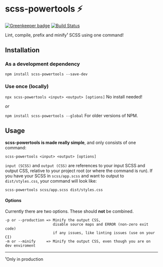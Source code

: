 # scss-powertools :zap:
[![Greenkeeper badge](https://badges.greenkeeper.io/Tutrox/scss-powertools.svg)](https://greenkeeper.io/)
[![Build Status](https://travis-ci.org/Tutrox/scss-powertools.svg?branch=master)](https://travis-ci.org/Tutrox/scss-powertools)

Lint, compile, prefix and minify¹ SCSS using one command!

## Installation
### As a development dependency

`npm install scss-powertools --save-dev`

### Use once (locally)

`npx scss-powertools <input> <output> [options]` No install needed!

_or_

`npm install scss-powertools --global` For older versions of NPM.

## Usage
**scss-powertools is made really simple**, and only consists of one command:

```
scss-powertools <input> <output> [options]
```

`input (SCSS)` and `output (CSS)` are references to your input SCSS and output CSS, relative to your project root (or where the command is run). If you have your SCSS in `scss/app.scss` and want to output to `dist/styles.css`, your command will look like:

```
scss-powertools scss/app.scss dist/styles.css
```

#### Options
Currently there are two options. These should **not** be combined.

```
-p or --production => Minify the output CSS,
                      disable source maps and ERROR (non-zero exit code)
                      if any issues, like linting issues (use on your CI)
-m or --minify     => Minify the output CSS, even though you are on dev enviroment
```

---

¹Only in production

